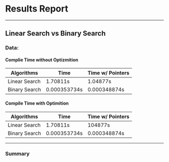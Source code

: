 # Results Report
------------------------------------------------------------
## Linear Search vs Binary Search

### Data:
#### Complie Time without Optizmition 
|    Algorithms    |       Time       | Time w/ Pointers |
|------------------|------------------|------------------|
|  Linear Search   | 1.70811s         | 1.04877s         |
|  Binary Search   | 0.000353734s     | 0.000348874s     |


#### Compile Time with Optimition

|    Algorithms    |       Time       | Time w/ Pointers |
|------------------|------------------|------------------|
|  Linear Search   | 1.70811s         | 104877s          |
|  Binary Search   | 0.000353734s     | 0.000348874s     |

------------------------------------------------------------
### Summary

